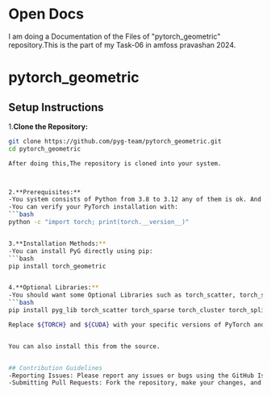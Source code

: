 # Open Docs 

I am doing a Documentation of the Files of "pytorch_geometric" repository.This is the part of my Task-06 in amfoss pravashan 2024.


# pytorch_geometric 

## Setup Instructions


1.**Clone the Repository:**

   ```bash
   git clone https://github.com/pyg-team/pytorch_geometric.git
   cd pytorch_geometric

After doing this,The repository is cloned into your system. 



2.**Prerequisites:**
-You system consists of Python from 3.8 to 3.12 any of them is ok. And you should also install the PyTorch on your system.
-You can verify your PyTorch installation with:
   ```bash
   python -c "import torch; print(torch.__version__)"


3.**Installation Methods:**
-You can install PyG directly using pip: 
   ```bash
   pip install torch_geometric


4.**Optional Libraries:**
-You should want some Optional Libraries such as torch_scatter, torch_sparse, torch_cluster, and torch_spline_conv:
   ```bash
   pip install pyg_lib torch_scatter torch_sparse torch_cluster torch_spline_conv -f https://data.pyg.org/whl/torch-${TORCH}+${CUDA}.html

Replace ${TORCH} and ${CUDA} with your specific versions of PyTorch and CUDA​((PyTorch Geometric).


You can also install this from the source.


## Contribution Guidelines 
-Reporting Issues: Please report any issues or bugs using the GitHub Issues tab.
-Submitting Pull Requests: Fork the repository, make your changes, and submit a pull request with a description of your changes.

